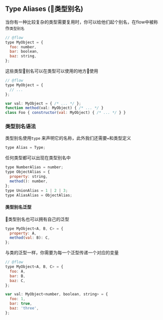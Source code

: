 ## Type Aliases (类型别名)

当你有一种比较复杂的类型需要复用时，你可以给他们起个别名，在flow中被称作`类型别名`

```javascript
// @flow
type MyObject = {
  foo: number,
  bar: boolean,
  baz: string,
};

```

这些类型别名可以在类型可以使用的地方使用

```javascript
// @flow
type MyObject = {
  // ...
};

var val: MyObject = { /* ... */ };
function method(val: MyObject) { /* ... */ }
class Foo { constructor(val: MyObject) { /* ... */ } }
```

### 类型别名语法

类型别名使用`type` 来声明它的名称，此外我们还需要`=`和类型定义

```javascript
type Alias = Type;
```

任何类型都可以出现在类型别名中

```javascript
type NumberAlias = number;
type ObjectAlias = {
  property: string,
  method(): number,
};
type UnionAlias = 1 | 2 | 3;
type AliasAlias = ObjectAlias;
```

#### 类型别名泛型

类型别名也可以拥有自己的泛型

```javascript
type MyObject<A, B, C> = {
  property: A,
  method(val: B): C,
};
```

与类的泛型一样，你需要为每一个泛型传递一个对应的变量

```javascript
// @flow
type MyObject<A, B, C> = {
  foo: A,
  bar: B,
  baz: C,
};

var val: MyObject<number, boolean, string> = {
  foo: 1,
  bar: true,
  baz: 'three',
};
```
